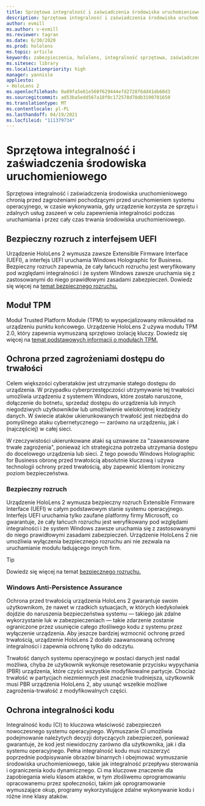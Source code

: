 ```yaml
---
title: Sprzętowa integralność i zaświadczenia środowiska uruchomieniowego
description: Sprzętowa integralność i zaświadczenia środowiska uruchomieniowego
author: evmill
ms.author: v-evmill
ms.reviewer: tagran
ms.date: 6/30/2020
ms.prod: hololens
ms.topic: article
keywords: zabezpieczenia, hololens, integralność sprzętowa, zaświadczenia środowiska uruchomieniowego, uefi, bezpieczny rozruch UEFI, bezpieczny rozruch, moduł TPM, ochrona przed zagrożeniami, gwarancja trwałości systemu Windows, integralność kodu, ochrona kodu,
ms.sitesec: library
ms.localizationpriority: high
manager: yannisle
appliesto:
- HoloLens 2
ms.openlocfilehash: 0a89fa5e61e560f629444efd2728f6dd41db60d3
ms.sourcegitcommit: ad53ba5edd567a18f0c172578d78db3190701650
ms.translationtype: MT
ms.contentlocale: pl-PL
ms.lasthandoff: 04/19/2021
ms.locfileid: "111379734"
---
```

# <a name="hardware-backed-integrity-and-runtime-attestation"></a>Sprzętowa integralność i zaświadczenia środowiska uruchomieniowego

Sprzętowa integralność i zaświadczenia środowiska uruchomieniowego chronią przed zagrożeniami pochodzącymi przed uruchomieniem systemu operacyjnego, w czasie wykonywania, gdy urządzenie korzysta ze sprzętu i zdalnych usług zaszeeń w celu zapewnienia integralności podczas uruchamiania i przez cały czas trwania środowiska uruchomieniowego.

## <a name="uefi-secure-boot"></a>Bezpieczny rozruch z interfejsem UEFI

Urządzenie HoloLens 2 wymusza zawsze Extensible Firmware Interface (UEFI), a interfejs UEFI uruchamia Windows Holographic for Business.
Bezpieczny rozruch zapewnia, że cały łańcuch rozruchu jest weryfikowany pod względami integralności i że system Windows zawsze uruchamia się z zastosowanymi do niego prawidłowymi zasadami zabezpieczeń. Dowiedz się więcej na [temat bezpiecznego rozruchu.](https://docs.microsoft.com/windows-hardware/design/device-experiences/oem-secure-boot)

## <a name="tpm"></a>Moduł TPM

Moduł Trusted Platform Module (TPM) to wyspecjalizowany mikroukład na urządzeniu punktu końcowego. Urządzenie HoloLens 2 używa modułu TPM 2.0, który zapewnia wymuszaną sprzętowo izolację kluczy. Dowiedz się więcej na [temat podstawowych informacji o modułach TPM.](https://docs.microsoft.com/windows/security/information-protection/tpm/tpm-fundamentals)

## <a name="persistence-access-threat-protection"></a>Ochrona przed zagrożeniami dostępu do trwałości

Celem większości cyberataków jest utrzymanie stałego dostępu do urządzenia. W przypadku cyberprzestępczości utrzymywanie tej trwałości umożliwia urządzeniu z systemem Windows, które zostało naruszone, dołączenie do botnetu, sprzedaż dostępu do urządzenia lub innych niegodziwych użytkowników lub umożliwienie wielokrotnej kradzieży danych. W świecie ataków ukierunkowanych trwałość jest niezbędna do pomyślnego ataku cybernetycznego — zarówno na urządzeniu, jak i (najczęściej) w całej sieci.  

W rzeczywistości ukierunkowane ataki są uznawane za "zaawansowane trwałe zagrożenia", ponieważ ich strategiczna potrzeba utrzymania dostępu do docelowego urządzenia lub sieci. Z tego powodu Windows Holographic for Business obronę przed trwałością absolutnie kluczową i używa technologii ochrony przed trwałością, aby zapewnić klientom ironiczny poziom bezpieczeństwa.

### <a name="secure-boot"></a>Bezpieczny rozruch

Urządzenie HoloLens 2 wymusza bezpieczny rozruch Extensible Firmware Interface (UEFI) w całym podstawowym stanie systemu operacyjnego. Interfejs UEFI uruchamia tylko zaufane platformy firmy Microsoft, co gwarantuje, że cały łańcuch rozruchu jest weryfikowany pod względami integralności i że system Windows zawsze uruchamia się z zastosowanymi do niego prawidłowymi zasadami zabezpieczeń. Urządzenie HoloLens 2 nie umożliwia wyłączenia bezpiecznego rozruchu ani nie zezwala na uruchamianie modułu ładującego innych firm.

> [!Tip]
> Dowiedz się więcej na temat [bezpiecznego rozruchu.](https://docs.microsoft.com/windows-hardware/design/device-experiences/oem-secure-boot)

### <a name="windows-anti-persistence-assurance"></a>Windows Anti-Persistence Assurance

Ochrona przed trwałością urządzenia HoloLens 2 gwarantuje swoim użytkownikom, że nawet w rzadkich sytuacjach, w których kiedykolwiek dojdzie do naruszenia bezpieczeństwa systemu — takiego jak zdalne wykorzystanie luk w zabezpieczeniach — takie zdarzenie zostanie ograniczone przez usunięcie całego złośliwego kodu z systemu przez wyłączenie urządzenia. Aby jeszcze bardziej wzmocnić ochronę przed trwałością, urządzenie HoloLens 2 dodało zaawansowaną ochronę integralności i zapewnia ochronę tylko do odczytu.

Trwałość danych systemu operacyjnego w postaci danych jest nadal możliwa, chyba że użytkownik wykonuje resetowanie przycisku wypychania (PBR) urządzenia, które czyści wszystkie modyfikowalne partycje. Chociaż trwałość w partycjach niezmiennych jest znacznie trudniejsza, użytkownik musi PBR urządzenia HoloLens 2, aby usunąć wszelkie możliwe zagrożenia-trwałość z modyfikowalnych części.

## <a name="code-integrity-protection"></a>Ochrona integralności kodu

Integralność kodu (CI) to kluczowa właściwość zabezpieczeń nowoczesnego systemu operacyjnego. Wymuszanie CI umożliwia podejmowanie należytych decyzji dotyczących zabezpieczeń, ponieważ gwarantuje, że kod jest niewidoczny zarówno dla użytkownika, jak i dla systemu operacyjnego. Pełna integralność kodu musi rozszerzyć poprzednie podpisywanie obrazów binarnych i obejmować wymuszanie środowiska uruchomieniowego, takie jak integralność przepływu sterowania i ograniczenia kodu dynamicznego. Ci ma kluczowe znaczenie dla zapobiegania wielu klasom ataków, w tym złośliwemu oprogramowaniu opracowanemu przez społeczności, takim jak oprogramowanie wymuszające okup, programy wykorzystujące zdalne wykonywanie kodu i różne inne klasy ataków.
